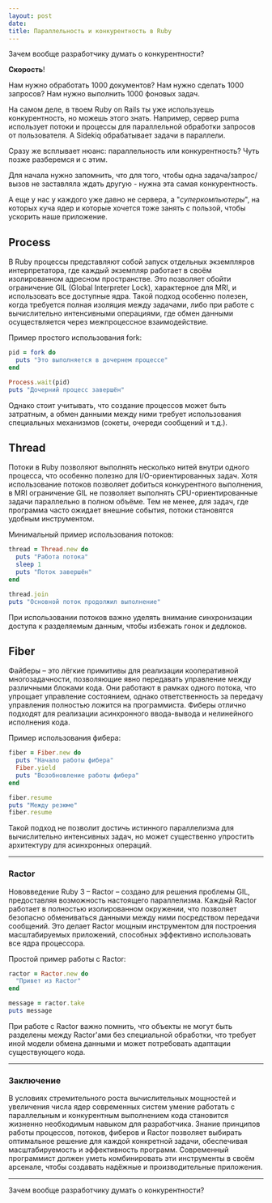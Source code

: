 ```yaml
---
layout: post
date: 
title: Параллельность и конкурентность в Ruby
---
```


Зачем вообще разработчику думать о конкурентности? 

**Скорость**!

Нам нужно обработать 1000 документов? Нам нужно сделать 1000 запросов? Нам нужно выполнить 1000 фоновых задач. 

На самом деле, в твоем Ruby on Rails ты уже используешь конкурентность, но можешь этого знать. Например, сервер puma использует потоки и процессы для параллельной обработки запросов от пользователя. А Sidekiq обрабатывает задачи в параллели.

Сразу же всплывает нюанс: параллельность или конкурентность? Чуть позже разберемся и с этим.

Для начала нужно запомнить, что для того, чтобы одна задача/запрос/вызов не заставляла ждать другую - нужна эта самая конкурентность.

А еще у нас у каждого уже давно не сервера, а "*суперкомпьютеры*", на которых куча ядер и которые хочется тоже занять с пользой, чтобы ускорить наше приложение.



## Process

В Ruby процессы представляют собой запуск отдельных экземпляров интерпретатора, где каждый экземпляр работает в своём изолированном адресном пространстве. Это позволяет обойти ограничение GIL (Global Interpreter Lock), характерное для MRI, и использовать все доступные ядра. Такой подход особенно полезен, когда требуется полная изоляция между задачами, либо при работе с вычислительно интенсивными операциями, где обмен данными осуществляется через межпроцессное взаимодействие.

Пример простого использования fork:

```ruby
pid = fork do
  puts "Это выполняется в дочернем процессе"
end

Process.wait(pid)
puts "Дочерний процесс завершён"
```

Однако стоит учитывать, что создание процессов может быть затратным, а обмен данными между ними требует использования специальных механизмов (сокеты, очереди сообщений и т.д.).


## Thread

Потоки в Ruby позволяют выполнять несколько нитей внутри одного процесса, что особенно полезно для I/O-ориентированных задач. Хотя использование потоков позволяет добиться конкурентного выполнения, в MRI ограничение GIL не позволяет выполнять CPU-ориентированные задачи параллельно в полном объёме. Тем не менее, для задач, где программа часто ожидает внешние события, потоки становятся удобным инструментом.

Минимальный пример использования потоков:

```ruby
thread = Thread.new do
  puts "Работа потока"
  sleep 1
  puts "Поток завершён"
end

thread.join
puts "Основной поток продолжил выполнение"
```

При использовании потоков важно уделять внимание синхронизации доступа к разделяемым данным, чтобы избежать гонок и дедлоков.

## Fiber

Файберы – это лёгкие примитивы для реализации кооперативной многозадачности, позволяющие явно передавать управление между различными блоками кода. Они работают в рамках одного потока, что упрощает управление состоянием, однако ответственность за передачу управления полностью ложится на программиста. Фиберы отлично подходят для реализации асинхронного ввода-вывода и нелинейного исполнения кода.

Пример использования фибера:

```ruby
fiber = Fiber.new do
  puts "Начало работы фибера"
  Fiber.yield
  puts "Возобновление работы фибера"
end

fiber.resume
puts "Между резюме"
fiber.resume
```

Такой подход не позволит достичь истинного параллелизма для вычислительно интенсивных задач, но может существенно упростить архитектуру для асинхронных операций.

---

### Ractor

Нововведение Ruby 3 – Ractor – создано для решения проблемы GIL, предоставляя возможность настоящего параллелизма. Каждый Ractor работает в полностью изолированном окружении, что позволяет безопасно обмениваться данными между ними посредством передачи сообщений. Это делает Ractor мощным инструментом для построения масштабируемых приложений, способных эффективно использовать все ядра процессора.

Простой пример работы с Ractor:

```ruby
ractor = Ractor.new do
  "Привет из Ractor"
end

message = ractor.take
puts message
```

При работе с Ractor важно помнить, что объекты не могут быть разделены между Ractor'ами без специальной обработки, что требует иной модели обмена данными и может потребовать адаптации существующего кода.

---

### Заключение

В условиях стремительного роста вычислительных мощностей и увеличения числа ядер современных систем умение работать с параллельным и конкурентным выполнением кода становится жизненно необходимым навыком для разработчика. Знание принципов работы процессов, потоков, фиберов и Ractor позволяет выбирать оптимальное решение для каждой конкретной задачи, обеспечивая масштабируемость и эффективность программ. Современный программист должен уметь комбинировать эти инструменты в своём арсенале, чтобы создавать надёжные и производительные приложения.

---

Зачем вообще разработчику думать о конкурентности? 